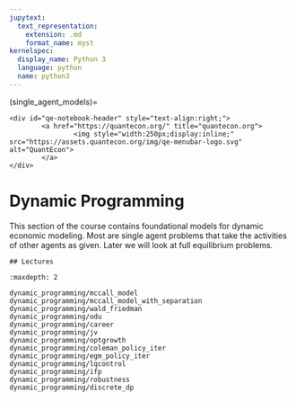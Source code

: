 ```yaml
---
jupytext:
  text_representation:
    extension: .md
    format_name: myst
kernelspec:
  display_name: Python 3
  language: python
  name: python3
---
```


(single_agent_models)=
```{raw} html
<div id="qe-notebook-header" style="text-align:right;">
        <a href="https://quantecon.org/" title="quantecon.org">
                <img style="width:250px;display:inline;" src="https://assets.quantecon.org/img/qe-menubar-logo.svg" alt="QuantEcon">
        </a>
</div>
```

# Dynamic Programming

This section of the course contains foundational models for dynamic economic
modeling.   Most are single agent problems that take the activities of other
agents as given.  Later we will look at full equilibrium problems.

```{only} html
## Lectures
```

```{toctree}
:maxdepth: 2

dynamic_programming/mccall_model
dynamic_programming/mccall_model_with_separation
dynamic_programming/wald_friedman
dynamic_programming/odu
dynamic_programming/career
dynamic_programming/jv
dynamic_programming/optgrowth
dynamic_programming/coleman_policy_iter
dynamic_programming/egm_policy_iter
dynamic_programming/lqcontrol
dynamic_programming/ifp
dynamic_programming/robustness
dynamic_programming/discrete_dp
```

